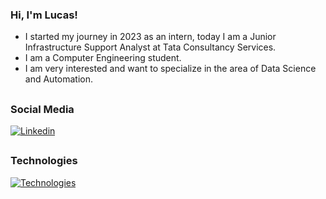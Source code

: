 ### Hi, I'm Lucas!

- I started my journey in 2023 as an intern, today I am a Junior Infrastructure Support Analyst at Tata Consultancy Services.
- I am a Computer Engineering student.
- I am very interested and want to specialize in the area of ​​Data Science and Automation.

##
### Social Media
[![Linkedin](https://img.shields.io/badge/LinkedIn-0077B5?style=for-the-badge&logo=linkedin&logoColor=white)](https://www.linkedin.com/in/lucaspolli/)

##
### Technologies
[![Technologies](https://skillicons.dev/icons?i=python)](https://skillicons.dev)

<!--
**lucasspolli/lucasspolli** is a ✨ _special_ ✨ repository because its `README.md` (this file) appears on your GitHub profile.

Here are some ideas to get you started:

- 🔭 I’m currently working on ...
- 🌱 I’m currently learning ...
- 👯 I’m looking to collaborate on ...
- 🤔 I’m looking for help with ...
- 💬 Ask me about ...
- 📫 How to reach me: ...
- 😄 Pronouns: ...
- ⚡ Fun fact: ...
-->
